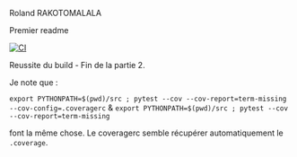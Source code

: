 Roland RAKOTOMALALA

Premier readme

[![CI](https://github.com/RolandRKT/BUT3-GitLab-CI-Roland-RAKOTOMALALA/actions/workflows/ci.yml/badge.svg)](https://github.com/RolandRKT/BUT3-GitLab-CI-Roland-RAKOTOMALALA/actions/workflows/ci.yml)

Reussite du build - Fin de la partie 2.

Je note que :

`export PYTHONPATH=$(pwd)/src ; pytest --cov --cov-report=term-missing --cov-config=.coveragerc`
&
`export PYTHONPATH=$(pwd)/src ; pytest --cov --cov-report=term-missing`

font la même chose. Le coveragerc semble récupérer automatiquement le `.coverage`.